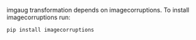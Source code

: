imgaug transformation depends on imagecorruptions.
To install imagecorruptions run:

```bash
pip install imagecorruptions
```
